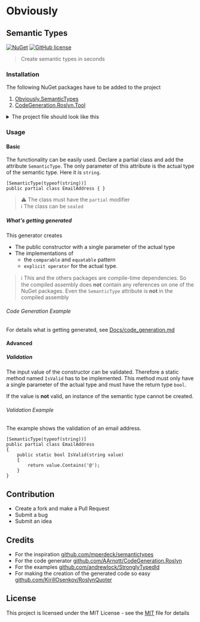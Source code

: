 # Obviously

## Semantic Types

[![NuGet](https://img.shields.io/nuget/v/Obviously.SemanticTypes.svg?color=blue&style=flat-square)](https://www.nuget.org/packages/Obviously.SemanticTypes/) [![GitHub license](https://img.shields.io/github/license/manne/obviously?color=blue&style=flat-square)](https://github.com/manne/obviously/blob/master/LICENSE)

> Create semantic types in seconds

### Installation

The following NuGet packages have to be added to the project

1. [Obviously.SemanticTypes](https://www.nuget.org/packages/Obviously.SemanticTypes)
2. [CodeGeneration.Roslyn.Tool](https://www.nuget.org/packages/CodeGeneration.Roslyn.Tool/)

<details>
  <summary>The project file should look like this</summary>

```XML
<Project Sdk="Microsoft.NET.Sdk">
  <PropertyGroup>
    <OutputType>Exe</OutputType>
    <TargetFramework>netcoreapp3.1</TargetFramework>
  </PropertyGroup>
  <ItemGroup>
    <PackageReference Include="Obviously.SemanticTypes" Version="0.0.1-preview.6" />
    <PackageReference Include="CodeGeneration.Roslyn.Tool" Version="0.7.63">
      <PrivateAssets>all</PrivateAssets>
      <IncludeAssets>runtime; build; native; contentfiles; analyzers</IncludeAssets>
    </PackageReference>
  </ItemGroup>
</Project>
```

</details>

### Usage

#### Basic

The functionality can be easily used.
Declare a partial class and add the attribute `SemanticType`.
The only parameter of this attribute is the actual type of the semantic type. Here it is `string`.

```CSharp
[SemanticType(typeof(string))]
public partial class EmailAddress { }
```

> ⚠ The class must have the `partial` modifier  
> ℹ The class can be `sealed`

##### What's getting generated

This generator creates

* The public constructor with a single parameter of the actual type
* The implementations of
  * the `comparable` and  `equatable` pattern
  * `explicit operator` for the actual type.

> ℹ This and the others packages are compile-time dependencies. So the compiled assembly does __not__ contain any references on one of the NuGet packages. Even the `SemanticType` attribute is __not__ in the compiled assembly

###### Code Generation Example

For details what is getting generated, see [Docs/code_generation.md](Docs/code_generation.md)

#### Advanced

##### Validation

The input value of the constructor can be validated.
Therefore a static method named `IsValid` has to be implemented.
This method must only have a single parameter of the actual type and must have the return type `bool`.

If the value is __not__ valid, an instance of the semantic type cannot be created.

###### Validation Example

The example shows the validation of an email address.

```CSharp
[SemanticType(typeof(string))]
public partial class EmailAddress
{
    public static bool IsValid(string value)
    {
        return value.Contains('@');
    }
}
```

## Contribution

* Create a fork and make a Pull Request
* Submit a bug
* Submit an idea

## Credits

* For the inspiration [github.com/mperdeck/semantictypes](https://github.com/mperdeck/semantictypes)
* For the code generator [github.com/AArnott/CodeGeneration.Roslyn](https://github.com/AArnott/CodeGeneration.Roslyn)
* For the examples [github.com/andrewlock/StronglyTypedId](https://github.com/andrewlock/StronglyTypedId)
* For making the creation of the generated code so easy [github.com/KirillOsenkov/RoslynQuoter](https://github.com/KirillOsenkov/RoslynQuoter)

## License

This project is licensed under the MIT License - see the [MIT](License) file for details
